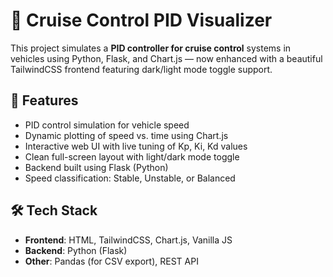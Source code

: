 # 🚗 Cruise Control PID Visualizer

This project simulates a **PID controller for cruise control** systems in vehicles using Python, Flask, and Chart.js — now enhanced with a beautiful TailwindCSS frontend featuring dark/light mode toggle support.

## 🎯 Features

- PID control simulation for vehicle speed
- Dynamic plotting of speed vs. time using Chart.js
- Interactive web UI with live tuning of Kp, Ki, Kd values
- Clean full-screen layout with light/dark mode toggle
- Backend built using Flask (Python)
- Speed classification: Stable, Unstable, or Balanced

## 🛠 Tech Stack

- **Frontend**: HTML, TailwindCSS, Chart.js, Vanilla JS
- **Backend**: Python (Flask)
- **Other**: Pandas (for CSV export), REST API

